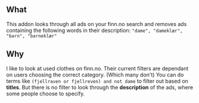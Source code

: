 ## What
This addon looks through all ads on your finn.no search and removes ads containing the following words in their description:
`"dame", "dameklær", "barn", "barneklær"`


## Why
I like to look at used clothes on finn.no.
Their current filters are dependant on users choosing the correct category. (Which many don't)
You can do  terms like `(fjellraven or fjellreven) and not dame` to filter out based on **titles**.
But there is no filter to look through the **description** of the ads, where some people choose to specify.
